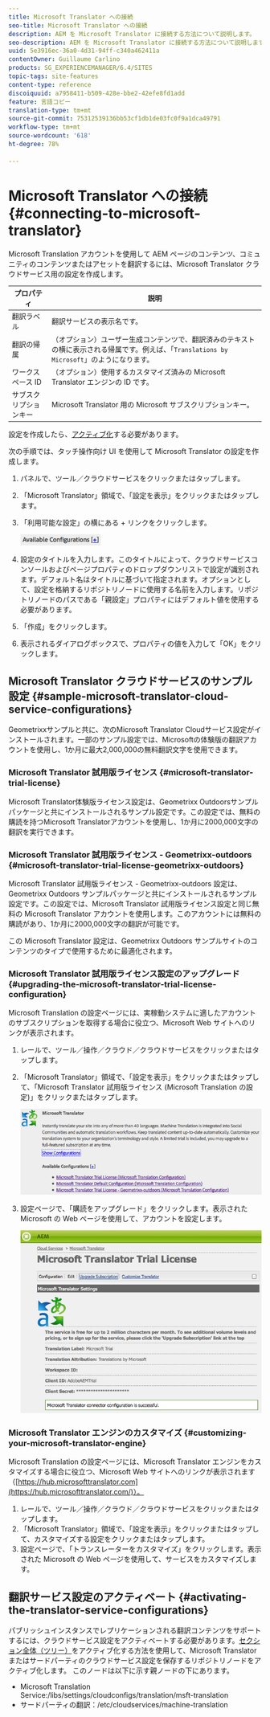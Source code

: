 ```yaml
---
title: Microsoft Translator への接続
seo-title: Microsoft Translator への接続
description: AEM を Microsoft Translator に接続する方法について説明します。
seo-description: AEM を Microsoft Translator に接続する方法について説明します。
uuid: 5e3916ec-36a0-4d31-94ff-c340a462411a
contentOwner: Guillaume Carlino
products: SG_EXPERIENCEMANAGER/6.4/SITES
topic-tags: site-features
content-type: reference
discoiquuid: a7958411-b509-428e-bbe2-42efe8fd1add
feature: 言語コピー
translation-type: tm+mt
source-git-commit: 75312539136bb53cf1db1de03fc0f9a1dca49791
workflow-type: tm+mt
source-wordcount: '618'
ht-degree: 78%

---
```



# Microsoft Translator への接続{#connecting-to-microsoft-translator}

Microsoft Translation アカウントを使用して AEM ページのコンテンツ、コミュニティのコンテンツまたはアセットを翻訳するには、Microsoft Translator クラウドサービス用の設定を作成します。

| プロパティ | 説明 |
|---|---|
| 翻訳ラベル | 翻訳サービスの表示名です。 |
| 翻訳の帰属 | （オプション）ユーザー生成コンテンツで、翻訳済みのテキストの横に表示される帰属です。例えば、「`Translations by Microsoft`」のようになります。 |
| ワークスペース ID | （オプション）使用するカスタマイズ済みの Microsoft Translator エンジンの ID です。 |
| サブスクリプションキー | Microsoft Translator 用の Microsoft サブスクリプションキー。 |

設定を作成したら、[アクティブ化](/help/sites-administering/tc-msconf.md#activating-the-translator-service-configurations)する必要があります。

次の手順では、タッチ操作向け UI を使用して Microsoft Translator の設定を作成します。

1. パネルで、ツール／クラウドサービスをクリックまたはタップします。
1. 「Microsoft Translator」領域で、「設定を表示」をクリックまたはタップします。
1. 「利用可能な設定」の横にある + リンクをクリックします。

   ![chlimage_1-382](assets/chlimage_1-382.png)

1. 設定のタイトルを入力します。このタイトルによって、クラウドサービスコンソールおよびページプロパティのドロップダウンリストで設定が識別されます。デフォルト名はタイトルに基づいて指定されます。オプションとして、設定を格納するリポジトリノードに使用する名前を入力します。リポジトリノードのパスである「親設定」プロパティにはデフォルト値を使用する必要があります。
1. 「作成」をクリックします。
1. 表示されるダイアログボックスで、プロパティの値を入力して「OK」をクリックします。

## Microsoft Translator クラウドサービスのサンプル設定  {#sample-microsoft-translator-cloud-service-configurations}

Geometrixxサンプルと共に、次のMicrosoft Translator Cloudサービス設定がインストールされます。一部のサンプル設定では、Microsoftの体験版の翻訳アカウントを使用し、1か月に最大2,000,000の無料翻訳文字を使用できます。

### Microsoft Translator 試用版ライセンス {#microsoft-translator-trial-license}

Microsoft Translator体験版ライセンス設定は、Geometrixx Outdoorsサンプルパッケージと共にインストールされるサンプル設定です。この設定では、無料の購読を持つMicrosoft Translatorアカウントを使用し、1か月に2000,000文字の翻訳を実行できます。

### Microsoft Translator 試用版ライセンス - Geometrixx-outdoors {#microsoft-translator-trial-license-geometrixx-outdoors}

Microsoft Translator 試用版ライセンス - Geometrixx-outdoors 設定は、Geometrixx Outdoors サンプルパッケージと共にインストールされるサンプル設定です。この設定では、Microsoft Translator 試用版ライセンス設定と同じ無料の Microsoft Translator アカウントを使用します。このアカウントには無料の購読があり、1か月に2000,000文字の翻訳が可能です。

この Microsoft Translator 設定は、Geometrixx Outdoors サンプルサイトのコンテンツのタイプで使用するために最適化されます。

### Microsoft Translator 試用版ライセンス設定のアップグレード  {#upgrading-the-microsoft-translator-trial-license-configuration}

Microsoft Translation の設定ページには、実稼動システムに適したアカウントのサブスクリプションを取得する場合に役立つ、Microsoft Web サイトへのリンクが表示されます。

1. レールで、ツール／操作／クラウド／クラウドサービスをクリックまたはタップします。
1. 「Microsoft Translator」領域で、「設定を表示」をクリックまたはタップして、「Microsoft Translator 試用版ライセンス (Microsoft Translation の設定)」をクリックまたはタップします。

   ![chlimage_1-383](assets/chlimage_1-383.png)

1. 設定ページで、「購読をアップグレード」をクリックします。表示された Microsoft の Web ページを使用して、アカウントを設定します。

   ![chlimage_1-384](assets/chlimage_1-384.png)

### Microsoft Translator エンジンのカスタマイズ {#customizing-your-microsoft-translator-engine}

Microsoft Translation の設定ページには、Microsoft Translator エンジンをカスタマイズする場合に役立つ、Microsoft Web サイトへのリンクが表示されます（[https://hub.microsofttranslator.com](https://hub.microsofttranslator.com/)）。

1. レールで、ツール／操作／クラウド／クラウドサービスをクリックまたはタップします。
1. 「Microsoft Translator」領域で、「設定を表示」をクリックまたはタップして、カスタマイズする設定をクリックまたはタップします。
1. 設定ページで、「トランスレーターをカスタマイズ」をクリックします。表示された Microsoft の Web ページを使用して、サービスをカスタマイズします。

## 翻訳サービス設定のアクティベート  {#activating-the-translator-service-configurations}

パブリッシュインスタンスでレプリケーションされる翻訳コンテンツをサポートするには、クラウドサービス設定をアクティベートする必要があります。[セクション全体（ツリー）](/help/sites-authoring/publishing-pages.md#publishing-and-unpublishing-a-tree)をアクティブ化する方法を使用して、Microsoft Translatorまたはサードパーティのクラウドサービス設定を保存するリポジトリノードをアクティブ化します。 このノードは以下に示す親ノードの下にあります。

* Microsoft Translation Service:/libs/settings/cloudconfigs/translation/msft-translation
* サードパーティの翻訳：/etc/cloudservices/machine-translation

